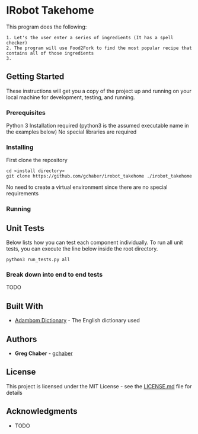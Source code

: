 # IRobot Takehome

This program does the following:
~~~
1. Let's the user enter a series of ingredients (It has a spell checker)
2. The program will use Food2Fork to find the most popular recipe that contains all of those ingredients
3.
~~~
## Getting Started

These instructions will get you a copy of the project up and running on your local machine for development, testing, and running.

### Prerequisites

Python 3 Installation required (python3 is the assumed executable name in the examples below)
No special libraries are required

### Installing

First clone the repository

```
cd <install directory>
git clone https://github.com/gchaber/irobot_takehome ./irobot_takehome
```

No need to create a virtual environment since there are no special requirements

### Running

## Unit Tests

Below lists how you can test each component individually. To run all unit tests, you can execute the line below inside the root directory.
```
python3 run_tests.py all
```

### Break down into end to end tests

TODO

## Built With

* [Adambom Dictionary](https://github.com/adambom/dictionary/) - The English dictionary used

## Authors

* **Greg Chaber** - [gchaber](https://github.com/gchaber)

## License

This project is licensed under the MIT License - see the [LICENSE.md](LICENSE.md) file for details

## Acknowledgments

* TODO